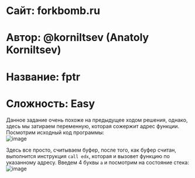 
# Сайт: forkbomb.ru 
# Автор: @korniltsev (Anatoly Korniltsev)
# Название: fptr
# Сложность: Easy

Данное задание очень похоже на предыдущее ходом решения, однако, здесь мы затираем переменную, которая сожержит адрес функции. Посмотрим исходный код программы: <br />
![image](https://github.com/user-attachments/assets/316ac8ee-6871-4119-baf2-3c6d5c22d2bf)

Здесь все просто, считываем буфер, после того, как буфер считан, выполнится инструкция `call edx`, которая и вызовет функцию по указанному адресу. 
Введем 4 буквы `a` и посмотрим на состояние стека: <br />
![image](https://github.com/user-attachments/assets/1667b659-cc59-4523-8f05-f55eef968786)

